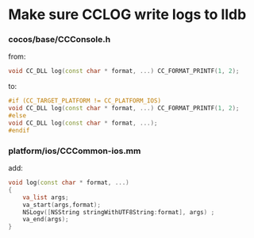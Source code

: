 
# Make sure CCLOG write logs to lldb

### cocos/base/CCConsole.h

from:

~~~cpp
void CC_DLL log(const char * format, ...) CC_FORMAT_PRINTF(1, 2);
~~~

to:

~~~cpp
#if (CC_TARGET_PLATFORM != CC_PLATFORM_IOS)
void CC_DLL log(const char * format, ...) CC_FORMAT_PRINTF(1, 2);
#else
void CC_DLL log(const char * format, ...);
#endif
~~~


### platform/ios/CCCommon-ios.mm

add:

~~~cpp
void log(const char * format, ...)
{
    va_list args;
    va_start(args,format);
    NSLogv([NSString stringWithUTF8String:format], args) ;
    va_end(args);
}
~~~
